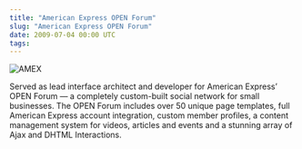 ```yaml
---
title: "American Express OPEN Forum"
slug: "American Express OPEN Forum"
date: 2009-07-04 00:00 UTC
tags:
---
```


![AMEX](/images/portfolio/openforum.jpg)

Served as lead interface architect and developer for American Express’ OPEN Forum — a completely custom-built social network for small businesses. The OPEN Forum includes over 50 unique page templates, full American Express account integration, custom member profiles, a content management system for videos, articles and events and a stunning array of Ajax and DHTML Interactions.
